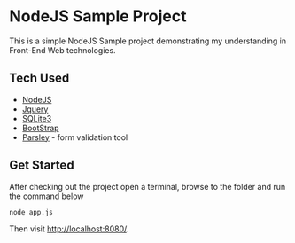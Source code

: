 
# NodeJS Sample Project

This is a simple NodeJS Sample project demonstrating my understanding in Front-End Web technologies.

## Tech Used
* [NodeJS](https://nodejs.org/en/)
* [Jquery](http://jquery.com/)
* [SQLite3](https://www.sqlite.org/)
* [BootStrap](http://getbootstrap.com/)
* [Parsley](http://parsleyjs.org/) - form validation tool

## Get Started

After checking out the project open a terminal, browse to the folder and run the command below

```sh
node app.js
```

Then visit <http://localhost:8080/>.